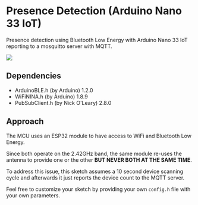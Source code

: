 # Presence Detection (Arduino Nano 33 IoT)
Presence detection using Bluetooth Low Energy with Arduino Nano 33 IoT reporting to a mosquitto server with MQTT.

<img src="https://store-cdn.arduino.cc/uni/catalog/product/cache/1/image/500x375/f8876a31b63532bbba4e781c30024a0a/a/b/abx00027_iso_1.jpg">

## Dependencies
* ArduinoBLE.h (by Arduino) 1.2.0
* WiFiNINA.h (by Arduino) 1.8.9
* PubSubClient.h (by Nick O'Leary) 2.8.0

## Approach

The MCU uses an ESP32 module to have access to WiFi and Bluetooth Low Energy.

Since both operate on the 2.42GHz band, the same module re-uses the antenna to provide one or the other **BUT NEVER BOTH AT THE SAME TIME**.

To address this issue, this sketch assumes a 10 second device scanning cycle and afterwards it just reports the device count to the MQTT server.


Feel free to customize your sketch by providing your own `config.h` file with your own parameters.
